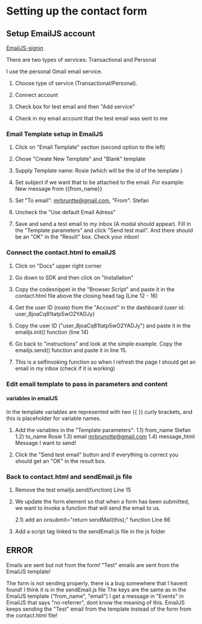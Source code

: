 # Setting up the contact form

## Setup EmailJS account
[EmailJS-signin](https://dashboard.emailjs.com/account/login?next=%2F)

There are two types of services: Transactional and Personal

I use the personal Gmail email service.

1) Choose type of service (Transactional/Personal).

2) Connect account

3) Check box for test email and then "Add service"

4) Check in my email account that the test email was sent to me

### Email Template setup in EmailJS

1) Click on "Email Template" section (second option to the left)

2) Chose "Create New Template" and "Blank" template

3) Supply Template name: Rosie (which will be the id of the template )

4) Set subject if we want that to be attached to the email. For example: New message from {{from_name}}

5) Set "To email": mrbruntte@gmail.com, "From": Stefan

6) Uncheck the "Use default Email Adress"

7) Save and send a test email to my inbox (A modal should appear). Fill in the "Template parameters" and click "Send test mail". And there should be an "OK" in the "Result" box. Check your inbox!

### Connect the contact.html to emailJS

1) Click on "Docs" upper right corner

2) Go down to SDK and then click on "Installation"

3) Copy the codesnippet in the "Browser Script" and paste it in the contact.html file above the closing head tag (Line 12 - 16)

4) Get the user ID (rosie) from the "Account" in the dashboard (user id: user_8joaCq81tatp5wO2YADJy)

5) Copy the user ID ("user_8joaCq81tatp5wO2YADJy") and paste it in the emailjs.init() function (line 14)

6) Go back to "instructions" and look at the simple example. Copy the emailjs.send() function and paste it in line 15.

7) This is a selfinvoking function so when I refresh the page I should get an email in my inbox (check if it is working)

### Edit email template to pass in parameters and content

#### variables in emailJS

In the template variables are represented with two {{  }} curly brackets, and this is placeholder for variable names.

1) Add the variables in the "Template parameters":
    1.1) from_name      Stefan
    1.2) to_name        Rosie
    1.3) email          mrbrunotte@gmail.com
    1.4) message_html   Message I want to send!

2) Click the "Send test email" button and if everything is correct you should get an "OK" in the result box.

### Back to contact.html and sendEmail.js file

1) Remove the test emailjs.send(function) Line 15

2) We update the form element so that when a form has been submitted, we want to invoke a function that will send the email to us.

    2.1) add an onsubmit="return sendMail(this);" function Line 66

3) Add a script tag linked to the sendEmail.js file in the js folder

## ERROR

Emails are sent but not from the form! "Test" emails are sent from the EmailJS template!

The form is not sending properly, there is a bug somewhere that I havent found! I think it is in the sendEmail.js file
The keys are the same as in the EmailJS template ("from_name", "email")
I get a message in "Events" in EmailJS that says "no-referrer", dont know the meaning of this.
EmailJS keeps sending the "Test" email from the template instead of the form from the contact.html file!
